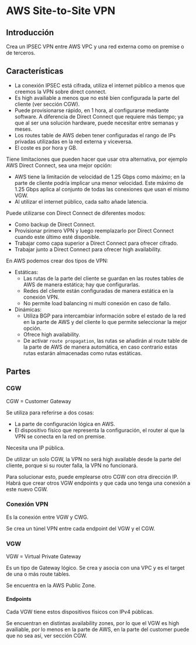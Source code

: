 # AWS Site-to-Site VPN

## Introducción

Crea un IPSEC VPN entre AWS VPC y una red externa como on premise o de terceros.

## Características

- La conexión IPSEC está cifrada, utiliza el internet público a menos que creemos la VPN sobre direct connect.
- Es high availiable a menos que no esté bien configurada la parte del cliente (ver sección CGW).
- Puede provisionarse rápido, en 1 hora, al configurarse mediante software. A diferencia de Direct Connect que requiere más tiempo; ya que al ser una solución hardware, puede necesitar entre semanas y meses.
- Los routes table de AWS deben tener configuradas el rango de IPs privadas utilizadas en la red externa y viceversa.
- El coste es por hora y GB.

Tiene limitaciones que pueden hacer que usar otra alternativa, por ejemplo AWS Direct Connect, sea una mejor opción:

- AWS tiene la limitación de velocidad de 1.25 Gbps como máximo; en la parte de cliente podría implicar una menor velocidad. Este máximo de 1.25 Gbps aplica al conjunto de todas las conexiones que usan el mismo VGW.
- Al utilizar el internet público, cada salto añade latencia.

Puede utilizarse con Direct Connect de diferentes modos:

- Como backup de Direct Connect.
- Provisionar primero VPN y luego reemplazarlo por Direct Connect cuando este último esté disponible.
- Trabajar como capa superior a Direct Connect para ofrecer cifrado.
- Trabajar junto a Direct Connect para ofrecer high availability.

En AWS podemos crear dos tipos de VPN:

- Estáticas:
  - Las rutas de la parte del cliente se guardan en las routes tables de AWS de manera estática; hay que configurarlas.
  - Redes del cliente están configuradas de manera estática en la conexión VPN.
  - No permite load balancing ni multi conexión en caso de fallo.
- Dinámicas:
  - Utiliza BGP para intercambiar información sobre el estado de la red en la parte de AWS y del cliente lo que permite seleccionar la mejor opción.
  - Ofrece high availability.
  - De activar `route propagation`, las rutas se añadirán al route table de la parte de AWS de manera automática, en caso contrario estas rutas estarán almacenadas como rutas estáticas.

## Partes

### CGW

CGW = Customer Gateway

Se utiliza para referirse a dos cosas:

- La parte de configuración lógica en AWS.
- El dispositivo físico que representa la configuración, el router al que la VPN se conecta en la red on premise.

Necesita una IP pública.

De utilizar un solo CGW, la VPN no será high available desde la parte del cliente, porque si su router falla, la VPN no funcionará.

Para solucionar esto, puede emplearse otro CGW con otra dirección IP. Habrá que crear otros VGW endpoints y que cada uno tenga una conexión a este nuevo CGW.

### Conexión VPN

Es la conexión entre VGW y CWG.

Se crea un túnel VPN entre cada endpoint del VGW y el CGW.

### VGW

VGW = Virtual Private Gateway

Es un tipo de Gateway lógico. Se crea y asocia con una VPC y es el target de una o más route tables.

Se encuentra en la AWS Public Zone.

#### Endpoints

Cada VGW tiene estos dispositivos físicos con IPv4 públicas.

Se encuentran en distintas availability zones, por lo que el VGW es high availiable, por lo menos en la parte de AWS, en la parte del customer puede que no sea así, ver sección CGW.

